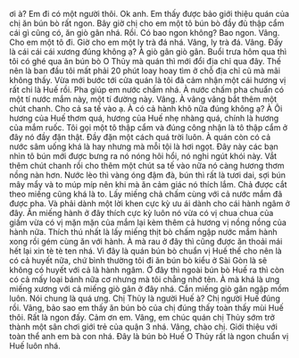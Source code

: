 ơi à? Em đi có một người thôi. Ok anh. Em thấy được bảo giới thiệu quán của chị ăn bún bò rất ngon. Bây giờ chị cho em một tô bún bò đầy đủ thập cẩm cái gì cũng có, ăn giò gân nhá. Rồi. Có bao ngon không? Bao ngon. Vâng. Cho em một tô đi. Giờ cho em một ly trà đá nhá. Vâng, ly trà đá. Vâng. Đấy là cái cái cái xương đúng không ạ? À giò gân giò gân. Buổi trưa hôm qua thì tôi có ghé qua ăn bún bò O Thủy mà quán thì mới đổi địa chỉ qua đây. Thế nên là ban đầu tôi mất phải 20 phút loay hoay tìm ở chỗ địa chỉ cũ mà mãi không thấy. Vừa mới bước tới cửa quán là tôi đã cảm nhận một cái hương vị rất chi là Huế rồi. Pha giúp em nước chấm nhá. À nước chấm pha chuẩn có một tí nước mắm này, một tí đường này. Vâng. À vâng vâng bắt thêm một chút chanh. Cho cả sa tế vào ạ. À có cả hành khô nữa đúng không ạ? À Ôi hương của Huế thơm quá, hương của Huế nhẹ nhàng quá, chính là hương của mắm ruốc. Tôi gọi một tô thập cẩm và đúng công nhận là tô thập cẩm ở đây nó đầy đặn thật. Đầy đặn một cách quá trời luôn. À quán còn có cả nước sâm uống khá là hay nhưng mà mỗi tội là hơi ngọt. Đây này các bạn nhìn tô bún mới được bưng ra nó nóng hôi hổi, nó nghi ngút khói này. Vắt thêm chút chanh rồi cho thêm một chút sa tế vào nữa nó càng hương thơm nồng nàn hơn. Nước lèo thì vàng óng đậm đà, bún thì rất là tươi dai, sợi bún mây mẩy và to múp míp nên khi mà ăn cảm giác nó thích lắm. Chả được cắt theo miếng cũng khá là to. Lấy miếng chả chấm cùng với cả nước mắm đã được pha. Và phải dành một lời khen cực kỳ ưu ái dành cho cái hành ngâm ở đây. Ăn miếng hành ở đây thích cực kỳ luôn nó vừa có vị chua chua của giấm vừa có vị mặn mặn của mắm lại kèm thêm cả hương vị nồng nồng của hành nữa. Thích thú nhất là lấy miếng thịt bò chấm ngập nước mắm hành xong rồi gém cùng ăn với hành. À mà rau ở đây thì cũng được ăn thoải mái hết lại xin tè tè ten nhá. Vì đây là quán bún bò chuẩn vị Huế thế cho nên là có cả huyết nữa, chứ bình thường tôi đi ăn bún bò kiểu ở Sài Gòn là sẽ không có huyết với cả là hành ngâm. Ở đây thì ngoài bún bò Huế ra thì còn có cả mấy loại bánh nữa cơ nhưng mà tôi chẳng nhớ tên. À mà khá là ưng miếng xương với cả miếng giò gân ở đây nhá. Cắn miếng giò gân ngập mồm luôn. Nói chung là quá ưng. Chị Thủy là người Huế à? Chị người Huế đúng rồi. Vâng, bảo sao em thấy ăn bún bò của chị đúng thấy toàn thấy mùi Huế thôi. Rất là ngon đấy. Cảm ơn em. Vâng, em chúc quán chị Thủy sớm trở thành một sân chơi giới trẻ của quận 3 nhá. Vâng, chào chị. Giới thiệu với toàn thể anh em bà con nhá. Đây là bún bò Huế O Thủy rất là ngon chuẩn vị Huế luôn nhá.